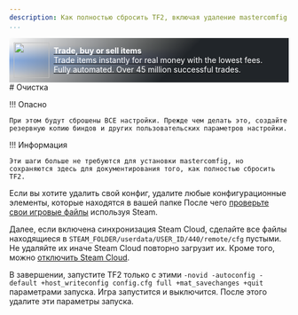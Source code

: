 ```yaml
---
description: Как полностью сбросить TF2, включая удаление mastercomfig или других конфигов.
...
```


<div style="background:linear-gradient(135deg, rgba(33,37,41, 0.01), rgba(33,37,41, 1) 60%),radial-gradient(ellipse at top left, rgba(255,255,255, 0.5), transparent 50%),radial-gradient(ellipse at top right, rgba(255,228,132, 0.5), transparent 50%),radial-gradient(ellipse at center right, rgba(112.520718,44.062154,249.437846, 0.5), transparent 50%),radial-gradient(ellipse at center left, rgba(13,110,253, 0.5), transparent 50%);padding:0.5rem;display:flex;align-items:center" class="md-typeset">
    <div style="font-size: 0;">
        <a href="https://tradeit.gg/?aff=comfig">
            <img style="height:4rem;width:4rem;aspect-ratio:1/1;" alt="tradeit.gg logo" src="https://mastercomfig.com/img/third_party/tradeit.webp" width="96" height="96" />
        </a>
    </div>
    <div style="margin-left: 0.5rem;">
        <a href="https://tradeit.gg/?aff=comfig">
            <p style="color:#fff;margin:0">
                <strong>Trade, buy or sell items</strong><br>
                Trade items instantly for real money with the lowest fees.<br>
                Fully automated. Over 45 million successful trades.
            </p>
        </a>
    </div>
</div>
# Очистка

!!! Опасно

    При этом будут сброшены ВСЕ настройки. Прежде чем делать это, создайте резервную копию биндов и других пользовательских параметров настройки.

!!! Информация

    Эти шаги больше не требуются для установки mastercomfig, но сохраняются здесь для документирования того, как полностью сбросить TF2.

Если вы хотите удалить свой конфиг, удалите любые
конфигурационные элементы, которые находятся в вашей папке
После чего [проверьте свои игровые файлы](https://help.steampowered.com/ru/faqs/view/0C48-FCBD-DA71-93EB)
используя Steam.

Далее, если включена синхронизация Steam Cloud, сделайте все файлы находящиеся в
`STEAM_FOLDER/userdata/USER_ID/440/remote/cfg` пустыми. Не удаляйте их
иначе Steam Cloud повторно загрузит их. Кроме того, можно
[отключить Steam Cloud](https://help.steampowered.com/ru/faqs/view/68D2-35AB-09A9-7678#enabling).

В завершении, запустите TF2 только с этими
`-novid -autoconfig -default +host_writeconfig config.cfg full +mat_savechanges +quit` параметрами
запуска. Игра запустится и выключится. После этого удалите эти параметры запуска.
